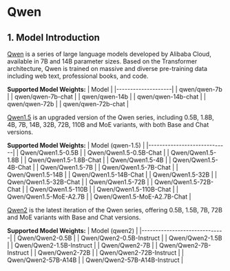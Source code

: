 # Qwen

## 1. Model Introduction

[Qwen](https://arxiv.org/abs/2205.01068) is a series of large language models developed by Alibaba Cloud, available in 7B and 14B parameter sizes. Based on the Transformer architecture, Qwen is trained on massive and diverse pre-training data including web text, professional books, and code.

**Supported Model Weights:**
| Model              |
|--------------------|
| qwen/qwen-7b       |
| qwen/qwen-7b-chat  |
| qwen/qwen-14b      |
| qwen/qwen-14b-chat |
| qwen/qwen-72b      |
| qwen/qwen-72b-chat |

[Qwen1.5](https://qwenlm.github.io/blog/qwen1.5/) is an upgraded version of the Qwen series, including 0.5B, 1.8B, 4B, 7B, 14B, 32B, 72B, 110B and MoE variants, with both Base and Chat versions.

**Supported Model Weights:**
| Model (qwen-1.5)            |
|-----------------------------|
| Qwen/Qwen1.5-0.5B           |
| Qwen/Qwen1.5-0.5B-Chat      |
| Qwen/Qwen1.5-1.8B           |
| Qwen/Qwen1.5-1.8B-Chat      |
| Qwen/Qwen1.5-4B             |
| Qwen/Qwen1.5-4B-Chat        |
| Qwen/Qwen1.5-7B             |
| Qwen/Qwen1.5-7B-Chat        |
| Qwen/Qwen1.5-14B            |
| Qwen/Qwen1.5-14B-Chat       |
| Qwen/Qwen1.5-32B            |
| Qwen/Qwen1.5-32B-Chat       |
| Qwen/Qwen1.5-72B            |
| Qwen/Qwen1.5-72B-Chat       |
| Qwen/Qwen1.5-110B           |
| Qwen/Qwen1.5-110B-Chat      |
| Qwen/Qwen1.5-MoE-A2.7B      |
| Qwen/Qwen1.5-MoE-A2.7B-Chat |

[Qwen2](https://qwenlm.github.io/blog/qwen2/) is the latest iteration of the Qwen series, offering 0.5B, 1.5B, 7B, 72B and MoE variants with Base and Chat versions.

**Supported Model Weights:**
| Model (qwen2)                |
|------------------------------|
| Qwen/Qwen2-0.5B              |
| Qwen/Qwen2-0.5B-Instruct     |
| Qwen/Qwen2-1.5B              |
| Qwen/Qwen2-1.5B-Instruct     |
| Qwen/Qwen2-7B                |
| Qwen/Qwen2-7B-Instruct       |
| Qwen/Qwen2-72B               |
| Qwen/Qwen2-72B-Instruct      |
| Qwen/Qwen2-57B-A14B          |
| Qwen/Qwen2-57B-A14B-Instruct |
